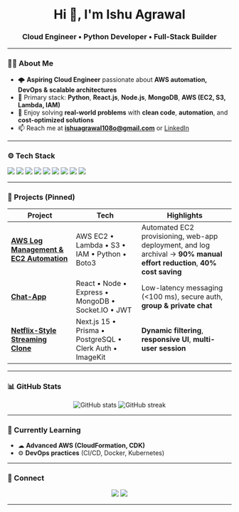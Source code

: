<!-- Profile README -->

<h1 align="center">Hi 👋, I'm Ishu Agrawal</h1>
<h3 align="center">Cloud Engineer • Python Developer • Full-Stack Builder</h3>

---

### 🧑‍💻 About Me
- 🌩 **Aspiring Cloud Engineer** passionate about **AWS automation, DevOps & scalable architectures**  
- 🐍 Primary stack: **Python**, **React.js**, **Node.js**, **MongoDB**, **AWS (EC2, S3, Lambda, IAM)**  
- 🚀 Enjoy solving **real-world problems** with **clean code**, **automation**, and **cost-optimized solutions**  
- 📫 Reach me at **ishuagrawal108o@gmail.com** or [LinkedIn](https://www.linkedin.com/in/ishu-agrawal-136baa339/)

---

### ⚙️ Tech Stack
<p>
  <img src="https://img.shields.io/badge/Python-3670A0?style=for-the-badge&logo=python&logoColor=ffdd54"/>
  <img src="https://img.shields.io/badge/JavaScript-000000?style=for-the-badge&logo=javascript"/>
  <img src="https://img.shields.io/badge/React-20232A?style=for-the-badge&logo=react"/>
  <img src="https://img.shields.io/badge/Node.js-43853D?style=for-the-badge&logo=node.js"/>
  <img src="https://img.shields.io/badge/Express.js-404D59?style=for-the-badge"/>
  <img src="https://img.shields.io/badge/MongoDB-4EA94B?style=for-the-badge&logo=mongodb"/>
  <img src="https://img.shields.io/badge/AWS-232F3E?style=for-the-badge&logo=amazonaws"/>
  <img src="https://img.shields.io/badge/Next.js-000000?style=for-the-badge&logo=nextdotjs"/>
  <img src="https://img.shields.io/badge/PostgreSQL-336791?style=for-the-badge&logo=postgresql"/>
</p>

---

### 🚀 Projects (Pinned)
| Project | Tech | Highlights |
|---------|------|-------------|
| **[AWS Log Management & EC2 Automation](https://github.com/IshuAgrawal16/EC2-log-shipping-)** | AWS EC2 • Lambda • S3 • IAM • Python • Boto3 | Automated EC2 provisioning, web-app deployment, and log archival → **90% manual effort reduction**, **40% cost saving** |
| **[Chat-App](https://github.com/IshuAgrawal16/fullstack_Chat_app)** | React • Node • Express • MongoDB • Socket.IO • JWT | Low-latency messaging (<100 ms), secure auth, **group & private chat** |
| **[Netflix-Style Streaming Clone](https://github.com/IshuAgrawal16/netflix-clone)** | Next.js 15 • Prisma • PostgreSQL • Clerk Auth • ImageKit | **Dynamic filtering**, **responsive UI**, **multi-user session** |

---

### 📊 GitHub Stats
<p align="center">
  <img src="https://github-readme-stats.vercel.app/api?username=IshuAgrawal16&show_icons=true&theme=radical" alt="GitHub stats"/>
  <img src="https://github-readme-streak-stats.herokuapp.com/?user=IshuAgrawal16&theme=radical" alt="GitHub streak"/>
</p>

---

### 🎯 Currently Learning
- ☁ **Advanced AWS (CloudFormation, CDK)**
- ⚙️ **DevOps practices** (CI/CD, Docker, Kubernetes)

---

### 🔗 Connect
<p align="center">
  <a href="https://www.linkedin.com/in/ishu-agrawal-136baa339/"><img src="https://img.shields.io/badge/LinkedIn-blue?style=for-the-badge&logo=linkedin"/></a>
  <a href="mailto:izzu16012002@gmail.com"><img src="https://img.shields.io/badge/Email-D14836?style=for-the-badge&logo=gmail&logoColor=white"/></a>
</p>

---



